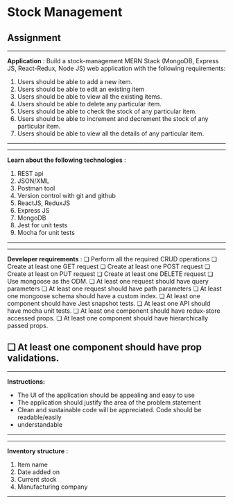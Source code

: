 # Stock Management

## Assignment
------------------------------------------------------------------------------------------------------------

**Application** ​:
Build a stock-management MERN Stack (MongoDB, Express JS, React-Redux, Node JS) web
application with the following requirements:

1. Users should be able to add a new item.
2. Users should be able to edit an existing item
3. Users should be able to view all the existing items.
4. Users should be able to delete any particular item.
5. Users should be able to check the stock of any particular item.
6. Users should be able to increment and decrement the stock of any particular item.
7. Users should be able to view all the details of any particular item.
------------------------------------------------------------------------------------------------------------
------------------------------------------------------------------------------------------------------------
**Learn about the following technologies** ​:
1. REST api
2. JSON/XML
3. Postman tool
4. Version control with git and github
5. ReactJS, ReduxJS
6. Express JS
7. MongoDB
8. Jest for unit tests
9. Mocha for unit tests
------------------------------------------------------------------------------------------------------------
------------------------------------------------------------------------------------------------------------
**Developer requirements** ​:
❏ Perform all the required CRUD operations
❏ Create at least one GET request
❏ Create at least one POST request
❏ Create at least on PUT request
❏ Create at least one DELETE request
❏ Use mongoose as the ODM.
❏ At least one request should have query parameters
❏ At least one request should have path parameters
❏ At least one mongoose schema should have a custom index.
❏ At least one component should have Jest snapshot tests.
❏ At least one API should have mocha unit tests.
❏ At least one component should have redux-store accessed props.
❏ At least one component should have hierarchically passed props.


❏ At least one component should have prop validations.
------------------------------------------------------------------------------------------------------------
------------------------------------------------------------------------------------------------------------
**Instructions:**

- The UI of the application should be appealing and easy to use
- The application should justify the area of the problem statement
- Clean and sustainable code will be appreciated. Code should be readable/easily
- understandable
------------------------------------------------------------------------------------------------------------
------------------------------------------------------------------------------------------------------------
**Inventory structure** ​:
1. Item name
2. Date added on
3. Current stock
4. Manufacturing company
------------------------------------------------------------------------------------------------------------



